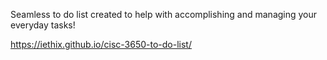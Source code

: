 Seamless to do list created to help with accomplishing and managing your everyday tasks!

https://iethix.github.io/cisc-3650-to-do-list/

